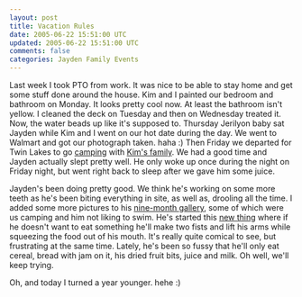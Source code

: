 ```yaml
---           
layout: post
title: Vacation Rules
date: 2005-06-22 15:51:00 UTC
updated: 2005-06-22 15:51:00 UTC
comments: false
categories: Jayden Family Events
---
```

Last week I took PTO from work. It was nice to be able to stay home and get some stuff done around the house. Kim and I painted our bedroom and bathroom on Monday. It looks pretty cool now. At least the bathroom isn't yellow. I cleaned the deck on Tuesday and then on Wednesday treated it. Now, the water beads up like it's supposed to. Thursday Jerilyon baby sat Jayden while Kim and I went on our hot date during the day. We went to Walmart and got our photograph taken. haha :) Then Friday we departed for Twin Lakes to go [camping](http://www.kevinminnis.com/gallery/displayimage.php?pos=-1258) with [Kim's family](http://www.kevinminnis.com/gallery/thumbnails.php?album=49). We had a good time and Jayden actually slept pretty well. He only woke up once during the night on Friday night, but went right back to sleep after we gave him some juice.

Jayden's been doing pretty good. We think he's working on some more teeth as he's been biting everything in site, as well as, drooling all the time. I added some more pictures to his [nine-month gallery](http://www.kevinminnis.com/gallery/thumbnails.php?album=48&page=1&sort=dd), some of which were us camping and him not liking to swim. He's started this [new thing](http://www.kevinminnis.com/gallery/displayimage.php?pos=-1246) where if he doesn't want to eat something he'll make two fists and lift his arms while squeezing the food out of his mouth. It's really quite comical to see, but frustrating at the same time. Lately, he's been so fussy that he'll only eat cereal, bread with jam on it, his dried fruit bits, juice and milk. Oh well, we'll keep trying. 

Oh, and today I turned a year younger. hehe :)
